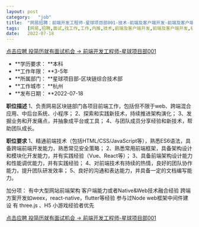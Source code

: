 ```yaml
---
layout:	post
category:	"job"
title:	"网易招聘：前端开发工程师-星球项目部001-技术-前端及客户端开发-前端及客户端开发-杭州本科3-5年"
tags:	[网易,招聘,面试,找工作,工作,内推,技术,前端及客户端开发,前端及客户端开发,杭州,本科,3-5年]
date:	2022-07-18
---
```


[点击应聘 投简历就有面试机会 -> 前端开发工程师-星球项目部001](http://mobile.bole.netease.com/bole/boleDetail?id=26479&employeeId=346f03c3cda5f04c&key=all)



- **学历要求： **本科
- **工作年限： **3-5年
- **所属部门： **星球项目部-区块链综合技术部
- **工作城市： **杭州
- **发布日期： **2022-07-18



**职位描述**
1、负责网易区块链部门各项目前端工作，包括但不限于web、跨端混合应用、中后台系统、小程序；
2、探索和实践新技术，持续推进架构演化；
3、发掘业务和开发痛点，并抽象成平台或工具；
4、与团队成员分享经验和新技术，帮助团队成长。



**职位要求**
1、精通前端技术（包括HTML/CSS/JavaScript等），熟悉ES6语法，具备跨端前端开发能力，熟悉常见安全策略；
2、熟悉常用前端框架，具备架构设计和模块化开发能力，并有实践经验（Vue、React等）；
3、具备前端架构设计能力和性能调优能力，并有实践经验；
4、对前端技术有持续的热情，良好的团队协作能力，提升团队研发效率；
5、良好的沟通和表达能力，并具备一定的文档编写能力。

加分项：
有中大型网站前端架构
客户端能力或者Native&amp;Web技术融合经验
跨端方案开发如weex，react-native，flutter等经验
参与过Node web框架中间件建设
有 three.js 、H5 小游戏经验者优先



[点击应聘 投简历就有面试机会 -> 前端开发工程师-星球项目部001](http://mobile.bole.netease.com/bole/boleDetail?id=26479&employeeId=346f03c3cda5f04c&key=all)